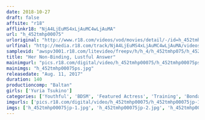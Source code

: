 ```yaml
---
date: 2018-10-27
draft: false
affsite: "r18"
afflinkr18: "NjA4LjEuMS4xLjAuMC4wLjAuMA"
url: "h_452tmhp00075"
urloriginal: "http://www.r18.com/videos/vod/movies/detail/-/id=h_452tmhp00075"
urlfinal: "http://media.r18.com/track/NjA4LjEuMS4xLjAuMC4wLjAuMA/videos/vod/movies/detail/-/id=h_452tmhp00075"
samplevid: "awspv3001.r18.com/litevideo/freepv/h/h_4/h_452tmhp075/h_452tmhp075_dmb_w.mp4"
title: "Her Non-Binding, Lustful Answer"
mainimgurl: "pics.r18.com/digital/video/h_452tmhp00075/h_452tmhp00075ps.jpg"
mainimgs: "h_452tmhp00075ps.jpg"
releasedate: "Aug. 11, 2017"
duration: 140
productioncomp: "Baltan"
girls: ['Yuria Tsukino']
categories: ['Youthful', 'BDSM', 'Featured Actress', 'Training', 'Bondage', 'Hi-Def']
imgurls: ['pics.r18.com/digital/video/h_452tmhp00075/h_452tmhp00075jp-1.jpg', 'pics.r18.com/digital/video/h_452tmhp00075/h_452tmhp00075jp-2.jpg', 'pics.r18.com/digital/video/h_452tmhp00075/h_452tmhp00075jp-3.jpg', 'pics.r18.com/digital/video/h_452tmhp00075/h_452tmhp00075jp-4.jpg', 'pics.r18.com/digital/video/h_452tmhp00075/h_452tmhp00075jp-5.jpg', 'pics.r18.com/digital/video/h_452tmhp00075/h_452tmhp00075jp-6.jpg', 'pics.r18.com/digital/video/h_452tmhp00075/h_452tmhp00075jp-7.jpg', 'pics.r18.com/digital/video/h_452tmhp00075/h_452tmhp00075jp-8.jpg', 'pics.r18.com/digital/video/h_452tmhp00075/h_452tmhp00075jp-9.jpg', 'pics.r18.com/digital/video/h_452tmhp00075/h_452tmhp00075jp-10.jpg', 'pics.r18.com/digital/video/h_452tmhp00075/h_452tmhp00075jp-11.jpg', 'pics.r18.com/digital/video/h_452tmhp00075/h_452tmhp00075jp-12.jpg', 'pics.r18.com/digital/video/h_452tmhp00075/h_452tmhp00075jp-13.jpg', 'pics.r18.com/digital/video/h_452tmhp00075/h_452tmhp00075jp-14.jpg', 'pics.r18.com/digital/video/h_452tmhp00075/h_452tmhp00075jp-15.jpg', 'pics.r18.com/digital/video/h_452tmhp00075/h_452tmhp00075jp-16.jpg', 'pics.r18.com/digital/video/h_452tmhp00075/h_452tmhp00075jp-17.jpg', 'pics.r18.com/digital/video/h_452tmhp00075/h_452tmhp00075jp-18.jpg', 'pics.r18.com/digital/video/h_452tmhp00075/h_452tmhp00075jp-19.jpg', 'pics.r18.com/digital/video/h_452tmhp00075/h_452tmhp00075jp-20.jpg']
imgs: ['h_452tmhp00075jp-1.jpg', 'h_452tmhp00075jp-2.jpg', 'h_452tmhp00075jp-3.jpg', 'h_452tmhp00075jp-4.jpg', 'h_452tmhp00075jp-5.jpg', 'h_452tmhp00075jp-6.jpg', 'h_452tmhp00075jp-7.jpg', 'h_452tmhp00075jp-8.jpg', 'h_452tmhp00075jp-9.jpg', 'h_452tmhp00075jp-10.jpg', 'h_452tmhp00075jp-11.jpg', 'h_452tmhp00075jp-12.jpg', 'h_452tmhp00075jp-13.jpg', 'h_452tmhp00075jp-14.jpg', 'h_452tmhp00075jp-15.jpg', 'h_452tmhp00075jp-16.jpg', 'h_452tmhp00075jp-17.jpg', 'h_452tmhp00075jp-18.jpg', 'h_452tmhp00075jp-19.jpg', 'h_452tmhp00075jp-20.jpg']
---
```

